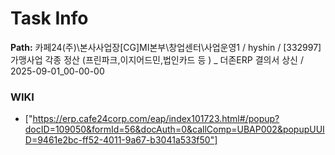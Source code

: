# Task Info

**Path:** 카페24(주)\본사사업장\[CG]MI본부\창업센터\사업운영1 / hyshin / [332997] 가맹사업 각종 정산 (프린파크,이지어드민,법인카드 등 ) _ 더존ERP 결의서 상신 / 2025-09-01_00-00-00

### WIKI
- ["https://erp.cafe24corp.com/eap/index101723.html#/popup?docID=109050&formId=56&docAuth=0&callComp=UBAP002&popupUUID=9461e2bc-ff52-4011-9a67-b3041a533f50"]

